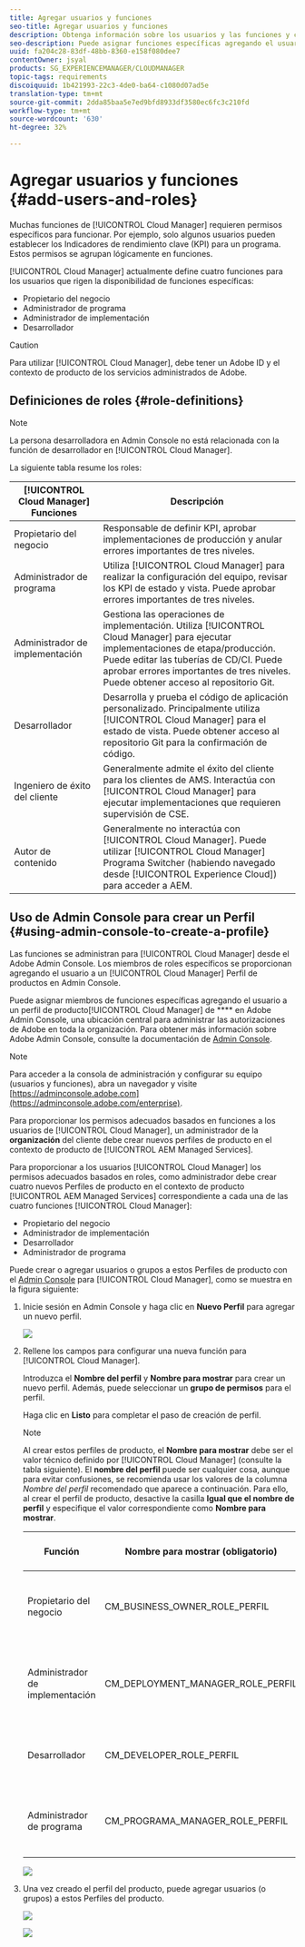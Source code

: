 ```yaml
---
title: Agregar usuarios y funciones
seo-title: Agregar usuarios y funciones
description: Obtenga información sobre los usuarios y las funciones y cómo usar Admin Console para crear un perfil
seo-description: Puede asignar funciones específicas agregando el usuario a un Perfil de producto de Cloud Manager en el Admin Console. Siga esta sección para obtener más información.
uuid: fa204c28-83df-48bb-8360-e158f080dee7
contentOwner: jsyal
products: SG_EXPERIENCEMANAGER/CLOUDMANAGER
topic-tags: requirements
discoiquuid: 1b421993-22c3-4de0-ba64-c1080d07ad5e
translation-type: tm+mt
source-git-commit: 2dda85baa5e7ed9bfd8933df3580ec6fc3c210fd
workflow-type: tm+mt
source-wordcount: '630'
ht-degree: 32%

---
```



# Agregar usuarios y funciones {#add-users-and-roles}

Muchas funciones de [!UICONTROL Cloud Manager] requieren permisos específicos para funcionar. Por ejemplo, solo algunos usuarios pueden establecer los Indicadores de rendimiento clave (KPI) para un programa. Estos permisos se agrupan lógicamente en funciones.

[!UICONTROL Cloud Manager] actualmente define cuatro funciones para los usuarios que rigen la disponibilidad de funciones específicas:

* Propietario del negocio
* Administrador de programa
* Administrador de implementación
* Desarrollador

>[!CAUTION]
>
>Para utilizar [!UICONTROL Cloud Manager], debe tener un Adobe ID y el contexto de producto de los servicios administrados de Adobe.

## Definiciones de roles {#role-definitions}

>[!NOTE]
>
>La persona desarrolladora en Admin Console no está relacionada con la función de desarrollador en [!UICONTROL Cloud Manager].

La siguiente tabla resume los roles:

| [!UICONTROL Cloud Manager] Funciones | Descripción |
|--- |--- |
| Propietario del negocio | Responsable de definir KPI, aprobar implementaciones de producción y anular errores importantes de tres niveles. |
| Administrador de programa | Utiliza [!UICONTROL Cloud Manager] para realizar la configuración del equipo, revisar los KPI de estado y vista. Puede aprobar errores importantes de tres niveles. |
| Administrador de implementación | Gestiona las operaciones de implementación. Utiliza [!UICONTROL Cloud Manager] para ejecutar implementaciones de etapa/producción. Puede editar las tuberías de CD/CI. Puede aprobar errores importantes de tres niveles. Puede obtener acceso al repositorio Git. |
| Desarrollador | Desarrolla y prueba el código de aplicación personalizado. Principalmente utiliza [!UICONTROL Cloud Manager] para el estado de vista. Puede obtener acceso al repositorio Git para la confirmación de código. |
| Ingeniero de éxito del cliente | Generalmente admite el éxito del cliente para los clientes de AMS. Interactúa con [!UICONTROL Cloud Manager] para ejecutar implementaciones que requieren supervisión de CSE. |
| Autor de contenido | Generalmente no interactúa con [!UICONTROL Cloud Manager]. Puede utilizar [!UICONTROL Cloud Manager] Programa Switcher (habiendo navegado desde [!UICONTROL Experience Cloud]) para acceder a AEM. |

## Uso de Admin Console para crear un Perfil {#using-admin-console-to-create-a-profile}

Las funciones se administran para [!UICONTROL Cloud Manager] desde el Adobe Admin Console. Los miembros de roles específicos se proporcionan agregando el usuario a un [!UICONTROL Cloud Manager] Perfil de productos en Admin Console.

Puede asignar miembros de funciones específicas agregando el usuario a un perfil de producto[!UICONTROL Cloud Manager] de **** en Adobe Admin Console, una ubicación central para administrar las autorizaciones de Adobe en toda la organización. Para obtener más información sobre Adobe Admin Console, consulte la documentación de [Admin Console](https://helpx.adobe.com/es/enterprise/using/admin-console.html).

>[!NOTE]
>
>Para acceder a la consola de administración y configurar su equipo (usuarios y funciones), abra un navegador y visite [https://adminconsole.adobe.com](https://adminconsole.adobe.com/enterprise).

Para proporcionar los permisos adecuados basados en funciones a los usuarios de [!UICONTROL Cloud Manager], un administrador de la **organización** del cliente debe crear nuevos perfiles de producto en el contexto de producto de [!UICONTROL AEM Managed Services].

Para proporcionar a los usuarios [!UICONTROL Cloud Manager] los permisos adecuados basados en roles, como administrador debe crear cuatro nuevos Perfiles de producto en el contexto de producto [!UICONTROL AEM Managed Services] correspondiente a cada una de las cuatro funciones [!UICONTROL Cloud Manager]:

* Propietario del negocio
* Administrador de implementación
* Desarrollador
* Administrador de programa

Puede crear o agregar usuarios o grupos a estos Perfiles de producto con el [Admin Console](https://adminconsole.adobe.com/) para [!UICONTROL Cloud Manager], como se muestra en la figura siguiente:

1. Inicie sesión en Admin Console y haga clic en **Nuevo Perfil** para agregar un nuevo perfil.

   ![](assets/admin_console_roles-1.png)

1. Rellene los campos para configurar una nueva función para [!UICONTROL Cloud Manager].

   Introduzca el **Nombre del perfil** y **Nombre para mostrar** para crear un nuevo perfil. Además, puede seleccionar un **grupo de permisos** para el perfil.

   Haga clic en **Listo** para completar el paso de creación de perfil.

   >[!NOTE]
   >
   >Al crear estos perfiles de producto, el **Nombre para mostrar** debe ser el valor técnico definido por [!UICONTROL Cloud Manager] (consulte la tabla siguiente). El **nombre del perfil** puede ser cualquier cosa, aunque para evitar confusiones, se recomienda usar los valores de la columna *Nombre del perfil* recomendado que aparece a continuación. Para ello, al crear el perfil de producto, desactive la casilla **Igual que el nombre de perfil** y especifique el valor correspondiente como **Nombre para mostrar**.

   | **Función** | **Nombre para mostrar (obligatorio)** | **Nombre de Perfil recomendado** |
   |---|---|---|
   | Propietario del negocio | CM_BUSINESS_OWNER_ROLE_PERFIL | [!UICONTROL Cloud Manager] - Función de propietario del negocio |
   | Administrador de implementación | CM_DEPLOYMENT_MANAGER_ROLE_PERFIL | [!UICONTROL Cloud Manager] - Función de administrador de implementación |
   | Desarrollador | CM_DEVELOPER_ROLE_PERFIL | [!UICONTROL Cloud Manager] - Función de desarrollador |
   | Administrador de programa | CM_PROGRAMA_MANAGER_ROLE_PERFIL | [!UICONTROL Cloud Manager] - Función de administrador de Programas |

   ![](assets/screen_shot_2018-05-04at171819.png)

1. Una vez creado el perfil del producto, puede agregar usuarios (o grupos) a estos Perfiles del producto.

   ![](assets/image2018-4-9_15-19-26.png)

   ![](assets/image2018-4-9_15-16-47.png)

